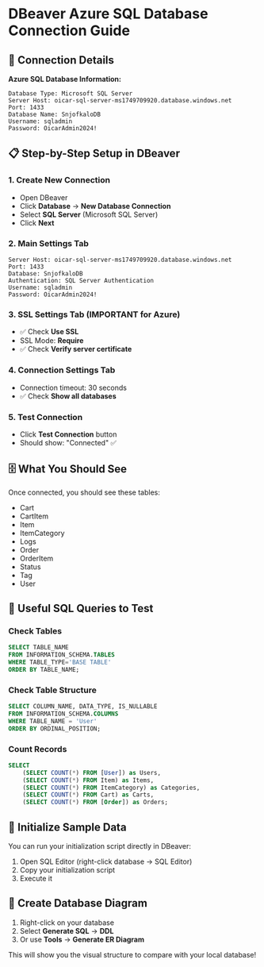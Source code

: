 # DBeaver Azure SQL Database Connection Guide

## 🔗 Connection Details

**Azure SQL Database Information:**
```
Database Type: Microsoft SQL Server
Server Host: oicar-sql-server-ms1749709920.database.windows.net
Port: 1433
Database Name: SnjofkaloDB
Username: sqladmin
Password: OicarAdmin2024!
```

## 📋 Step-by-Step Setup in DBeaver

### 1. Create New Connection
- Open DBeaver
- Click **Database** → **New Database Connection**
- Select **SQL Server** (Microsoft SQL Server)
- Click **Next**

### 2. Main Settings Tab
```
Server Host: oicar-sql-server-ms1749709920.database.windows.net
Port: 1433
Database: SnjofkaloDB
Authentication: SQL Server Authentication
Username: sqladmin
Password: OicarAdmin2024!
```

### 3. SSL Settings Tab (IMPORTANT for Azure)
- ✅ Check **Use SSL**
- SSL Mode: **Require**
- ✅ Check **Verify server certificate**

### 4. Connection Settings Tab
- Connection timeout: 30 seconds
- ✅ Check **Show all databases**

### 5. Test Connection
- Click **Test Connection** button
- Should show: "Connected" ✅

## 🗄️ What You Should See

Once connected, you should see these tables:
- Cart
- CartItem  
- Item
- ItemCategory
- Logs
- Order
- OrderItem
- Status
- Tag
- User

## 🔧 Useful SQL Queries to Test

### Check Tables
```sql
SELECT TABLE_NAME 
FROM INFORMATION_SCHEMA.TABLES 
WHERE TABLE_TYPE='BASE TABLE' 
ORDER BY TABLE_NAME;
```

### Check Table Structure
```sql
SELECT COLUMN_NAME, DATA_TYPE, IS_NULLABLE
FROM INFORMATION_SCHEMA.COLUMNS 
WHERE TABLE_NAME = 'User'
ORDER BY ORDINAL_POSITION;
```

### Count Records
```sql
SELECT 
    (SELECT COUNT(*) FROM [User]) as Users,
    (SELECT COUNT(*) FROM Item) as Items,
    (SELECT COUNT(*) FROM ItemCategory) as Categories,
    (SELECT COUNT(*) FROM Cart) as Carts,
    (SELECT COUNT(*) FROM [Order]) as Orders;
```

## 🔄 Initialize Sample Data

You can run your initialization script directly in DBeaver:
1. Open SQL Editor (right-click database → SQL Editor)
2. Copy your initialization script
3. Execute it

## 🎨 Create Database Diagram

1. Right-click on your database
2. Select **Generate SQL** → **DDL**
3. Or use **Tools** → **Generate ER Diagram**

This will show you the visual structure to compare with your local database! 